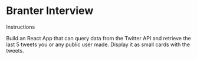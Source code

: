 # Branter Interview

Instructions

Build an React App that can query data from the Twitter API and retrieve the last 5 tweets you or any public user made. Display it as small cards with the tweets.
